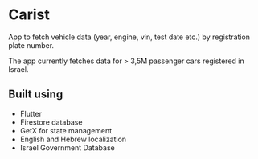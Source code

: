 # Carist

App to fetch vehicle data (year, engine, vin, test date etc.) by registration plate number.

The app currently fetches data for > 3,5M passenger cars registered in Israel.

## Built using
- Flutter
- Firestore database
- GetX for state management
- English and Hebrew localization
- Israel Government Database
